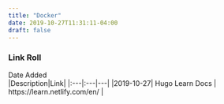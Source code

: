 ```yaml
---
title: "Docker"
date: 2019-10-27T11:31:11-04:00
draft: false
---
```


### Link Roll


<div style="width:110px">Date Added</div>|Description|Link|
|:---|:---|---|
|2019-10-27| Hugo Learn Docs | https://learn.netlify.com/en/ |